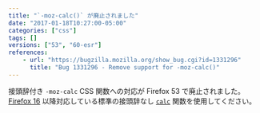 ```yaml
---
title: "`-moz-calc()` が廃止されました"
date: "2017-01-18T10:27:00-05:00"
categories: ["css"]
tags: []
versions: ["53", "60-esr"]
references:
    - url: "https://bugzilla.mozilla.org/show_bug.cgi?id=1331296"
      title: "Bug 1331296 - Remove support for -moz-calc()"
---
```

接頭辞付き `-moz-calc` CSS 関数への対応が Firefox 53 で廃止されました。[Firefox 16](https://www.fxsitecompat.dev/ja/docs/2012/various-css-properties-have-been-unprefixed/) 以降対応している標準の接頭辞なし [`calc`](https://developer.mozilla.org/docs/Web/CSS/calc) 関数を使用してください。
